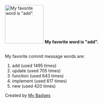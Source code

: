 <img src="https://my-badges.github.io/my-badges/favorite-word.png" alt="My favorite word is &quot;add&quot;." title="My favorite word is &quot;add&quot;." width="128">
<strong>My favorite word is &quot;add&quot;.</strong>
<br><br>

My favorite commit message words are:

1. add (used 1495 times)
2. update (used 705 times)
3. function (used 643 times)
4. implement (used 617 times)
5. new (used 420 times)


Created by <a href="https://github.com/my-badges/my-badges">My Badges</a>